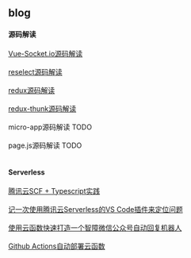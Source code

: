 ## blog


#### 源码解读

[Vue-Socket.io源码解读](https://github.com/Juliiii/blog/issues/1)<br /><br />
[reselect源码解读](https://github.com/Juliiii/blog/issues/2)<br /><br />
[redux源码解读](https://github.com/Juliiii/blog/issues/3)<br /><br />
[redux-thunk源码解读](https://github.com/Juliiii/blog/issues/4)<br /><br />
micro-app源码解读 TODO<br /><br />
page.js源码解读 TODO<br /><br />


#### Serverless

[腾讯云SCF + Typescript实践](https://github.com/Juliiii/blog/issues/5)<br /><br />
[记一次使用腾讯云Serverless的VS Code插件来定位问题](https://github.com/Juliiii/blog/issues/6)<br /><br />
[使用云函数快速打造一个智障微信公众号自动回复机器人](https://github.com/Juliiii/blog/issues/7)<br /><br />
[Github Actions自动部署云函数](https://github.com/Juliiii/blog/issues/9)<br /><br />
